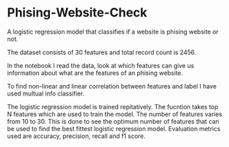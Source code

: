 # Phising-Website-Check

A logistic regression model that classifies if a website is phising website or not.

The dataset consists of 30 features and total record count is 2456.

In the notebook I read the data, look at which features can give us information about what are the features of an phising website.

To find non-linear and linear correlation between features and label I have used multual info classifier.

The logistic regression model is trained repitatively. The fucntion takes top N features which are used to train the model. The number of features varies from 10 to 30. This is done to see the optimum number of features that can be used to find the best fittest logistic regression model.
Evaluation metrics used are accuracy, precision, recall and f1 score.
